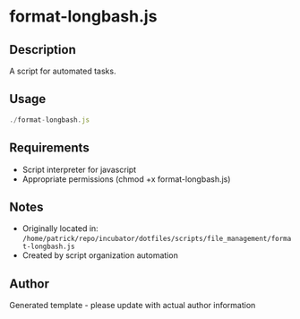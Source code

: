 # format-longbash.js

## Description
A script for automated tasks.

## Usage
```javascript
./format-longbash.js
```

## Requirements
- Script interpreter for javascript
- Appropriate permissions (chmod +x format-longbash.js)

## Notes
- Originally located in: `/home/patrick/repo/incubator/dotfiles/scripts/file_management/format-longbash.js`
- Created by script organization automation

## Author
Generated template - please update with actual author information
